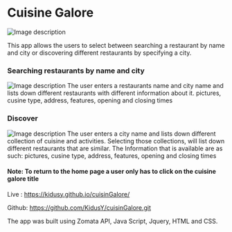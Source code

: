 # Cuisine Galore
![Image description](https://github.com/KidusY/cuisinGalore/blob/master/screenshots/Capture1.JPG)

This app allows the users to select between searching a restaurant by name and city or discovering different restaurants by specifying a city. 

### Searching restaurants by name and city
![Image description](https://github.com/KidusY/cuisinGalore/blob/master/screenshots/Capture2.JPG)
The user enters a restaurants name and city name and lists down different restaurants with different information about it.
  pictures,
  cusine type,
  address,
  features,
  opening and closing times
### Discover
![Image description](https://github.com/KidusY/cuisinGalore/blob/master/screenshots/Capture3.JPG)
The user enters a city name and lists down different collection of cuisine and activities. 
Selecting those collections, will list down different restaurants that are similar.
The Information that is available are as such:
  pictures,
  cusine type,
  address,
  features,
  opening and closing times
  
  #### Note: To return to the home page a user only has to click on the cuisine galore title 


Live : 
https://kidusy.github.io/cuisinGalore/

Github:
https://github.com/KidusY/cuisinGalore.git

The app was built using
Zomata API,
Java Script,
Jquery,
HTML and CSS.
